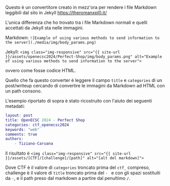 Questo è un convertitore creato in mezz'ora per rendere i file Markdown leggibili dal sito in Jekyll https://theromanxpl0.it/

L'unica differenza che ho trovato tra i file Markdown normali e quelli accettati da Jekyll sta nelle immagini.

Markdown:
`![Example of using various methods to send information to the server](./media/img/body_params.png)`

Jekyll:
`<img class="img-responsive" src="{{ site-url }}/assets/openecsc2024/Perfect-Shop/img/body_params.png" alt="Example of using various methods to send information to the server">` 

ovvero come fosse codice HTML.

Quello che fa questo converter è leggere il campo `title` e `categories` di un post/writeup cercando di convertire le immagini da Markdown ad HTML con un path consono.

L'esempio riportato di sopra è stato ricostruito con l'aiuto dei seguenti metadati:
```m
layout: post
title: OpenECSC 2024 - Perfect Shop
categories: ctf_openecsc2024
keywords: "web"
comments: true
authors:
    - Tiziano-Caruana
```

Il risultato è `<img class="img-responsive" src="{{ site-url }}/assets/[CTF]/[challenge]/[path]" alt="[alt del markdown]">`

Dove CTF è il valore di `categories` troncato prima del `ctf_` compreso, challenge è il valore di `title` troncato prima del `- ` e con gli spazi sostituiti da `-`, e il path preso dal markdown a partire dal penultimo `/`.